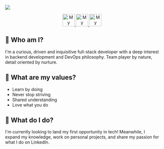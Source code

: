 ![](https://i.imgur.com/mK94KES.png)

<p align="center"> 
  <a href="https://www.linkedin.com/in/elvira-ramirez/">
    <img src="https://unpkg.com/simple-icons@v3/icons/linkedin.svg" alt="My LinkedIn" width="40" height="40" />
  </a>
  <a href="https://twitter.com/iraramirezdev">
    <img src="https://unpkg.com/simple-icons@v3/icons/twitter.svg" alt="My Twitter" width="40" height="40" /> 
  </a>
  <a href="https://gitlab.com/Elvirarp92">
    <img src="https://unpkg.com/simple-icons@v3/icons/gitlab.svg" alt="My Gitlab" width="40" height="40" />  
  </a>
</p>

## 👋 Who am I?

I'm a curious, driven and inquisitive full-stack developer with a deep interest in backend development and DevOps philosophy. Team player by nature, detail oriented by nurture.

## 📢 What are my values?

- Learn by doing
- Never stop striving
- Shared understanding
- Love what you do

## 🔧 What do I do?

I'm currently looking to land my first opportunity in tech! Meanwhile, I expand my knowledge, work on personal projects, and share my passion for what I do on LinkedIn.
